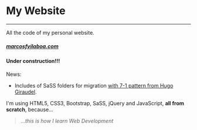 # My Website
___________________
All the code of my personal website.
##### [_marcosfvilaboa.com_](marcosfvilaboa.com "go to my website")
#### Under construction!!!
News:
- Includes of SaSS folders for migration [with 7-1 pattern from Hugo Giraudel](http://www.sitepoint.com/architecture-sass-project/ "7-1 pattern from Hugo Giraudel in SitePoint").

I'm using HTML5, CSS3, Bootstrap, SaSS, jQuery and JavaScript, **all from scratch**, because...
> ..._this is how I learn Web Development_

